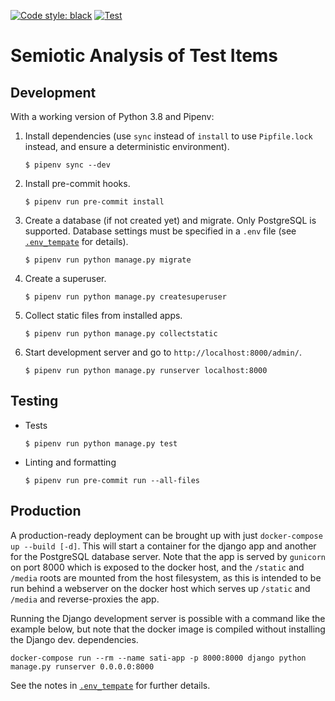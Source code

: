 [![Code style: black](https://img.shields.io/badge/code%20style-black-000000.svg)](https://github.com/psf/black)
[![Test](https://github.com/sul-cidr/sati/workflows/Test/badge.svg)](https://github.com/sul-cidr/sati/actions?query=workflow%3ATest)

# Semiotic Analysis of Test Items

## Development

With a working version of Python 3.8 and Pipenv:

1. Install dependencies (use `sync` instead of `install` to use `Pipfile.lock` instead, and ensure a deterministic environment).

   ```
   $ pipenv sync --dev
   ```

2. Install pre-commit hooks.

   ```
   $ pipenv run pre-commit install
   ```

3. Create a database (if not created yet) and migrate. Only PostgreSQL is supported. Database settings must be specified in a `.env` file (see [`.env_tempate`](.env_template) for details).

   ```
   $ pipenv run python manage.py migrate
   ```

4. Create a superuser.

   ```
   $ pipenv run python manage.py createsuperuser
   ```

5. Collect static files from installed apps.

   ```
   $ pipenv run python manage.py collectstatic
   ```

6. Start development server and go to `http://localhost:8000/admin/`.

   ```
   $ pipenv run python manage.py runserver localhost:8000
   ```

## Testing

- Tests

  ```
  $ pipenv run python manage.py test
  ```

- Linting and formatting
  ```
  $ pipenv run pre-commit run --all-files
  ```

## Production

A production-ready deployment can be brought up with just `docker-compose up --build [-d]`. This will start a container for the django app and another for the PostgreSQL database server. Note that the app is served by `gunicorn` on port 8000 which is exposed to the docker host, and the `/static` and `/media` roots are mounted from the host filesystem, as this is intended to be run behind a webserver on the docker host which serves up `/static` and `/media` and reverse-proxies the app.

Running the Django development server is possible with a command like the example below, but note that the docker image is compiled without installing the Django dev. dependencies.

```
docker-compose run --rm --name sati-app -p 8000:8000 django python manage.py runserver 0.0.0.0:8000
```

See the notes in [`.env_tempate`](.env_template) for further details.
